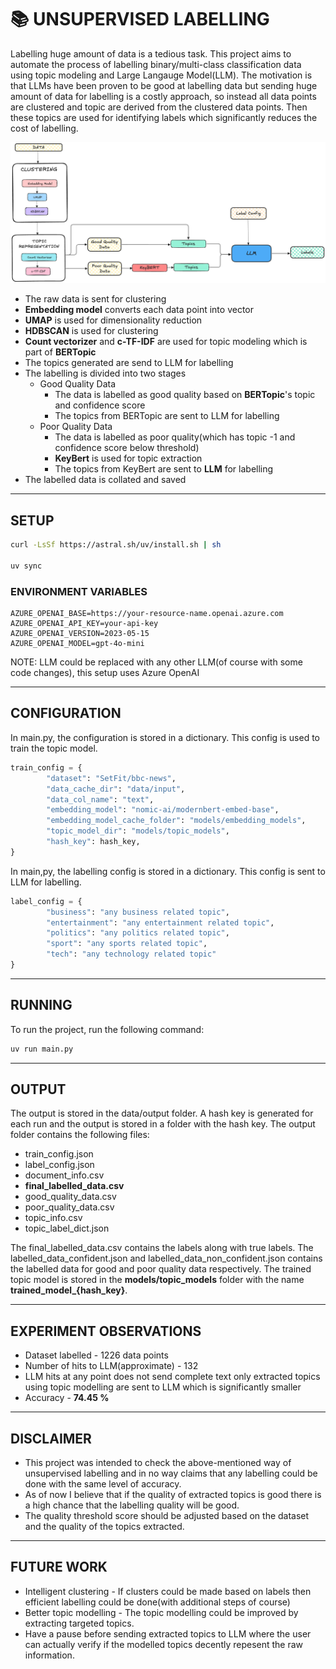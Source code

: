# 📚 UNSUPERVISED LABELLING
Labelling huge amount of data is a tedious task. This project aims to automate the process of labelling binary/multi-class classification data using topic modeling and Large Langauge Model(LLM). The motivation is that LLMs have been proven to be good at labelling data 
but sending huge amount of data for labelling is a costly approach, so instead all data points are clustered and topic are derived from the clustered data points. Then these topics are used for identifying labels which significantly reduces the cost of labelling.

![Alt text](assets/flow.png)
* The raw data is sent for clustering
* **Embedding model** converts each data point into vector
* **UMAP** is used for dimensionality reduction
* **HDBSCAN** is used for clustering
* **Count vectorizer** and **c-TF-IDF** are used for topic modeling which is part of **BERTopic**
* The topics generated are send to LLM for labelling
* The labelling is divided into two stages
    * Good Quality Data
        * The data is labelled as good quality based on **BERTopic**'s topic and confidence score
        * The topics from BERTopic are sent to LLM for labelling
    * Poor Quality Data
        * The data is labelled as poor quality(which has topic -1 and confidence score below threshold)
        * **KeyBert** is used for topic extraction
        * The topics from KeyBert are sent to **LLM** for labelling
* The labelled data is collated and saved

-----------------

## SETUP
```bash
curl -LsSf https://astral.sh/uv/install.sh | sh

uv sync
```
### ENVIRONMENT VARIABLES
```dotenv
AZURE_OPENAI_BASE=https://your-resource-name.openai.azure.com
AZURE_OPENAI_API_KEY=your-api-key
AZURE_OPENAI_VERSION=2023-05-15
AZURE_OPENAI_MODEL=gpt-4o-mini
```
NOTE: LLM could be replaced with any other LLM(of course with some code changes), this setup uses Azure OpenAI

-----------------
## CONFIGURATION
In main.py, the configuration is stored in a dictionary. This config is used to train the topic model. 
```python
train_config = {
        "dataset": "SetFit/bbc-news",
        "data_cache_dir": "data/input",
        "data_col_name": "text",
        "embedding_model": "nomic-ai/modernbert-embed-base",
        "embedding_model_cache_folder": "models/embedding_models",
        "topic_model_dir": "models/topic_models",
        "hash_key": hash_key,
}
```
In main,py, the labelling config is stored in a dictionary. This config is sent to LLM for labelling.
```python
label_config = {
        "business": "any business related topic",
        "entertainment": "any entertainment related topic",
        "politics": "any politics related topic",
        "sport": "any sports related topic",
        "tech": "any technology related topic"
}
```

-----------------
## RUNNING
To run the project, run the following command:
```bash
uv run main.py
```

-----------------
## OUTPUT
The output is stored in the data/output folder. A hash key is generated for each run and the output is stored in a folder with the hash key. The output folder contains the following files:
* train_config.json
* label_config.json
* document_info.csv
* **final_labelled_data.csv**
* good_quality_data.csv
* poor_quality_data.csv
* topic_info.csv
* topic_label_dict.json

The final_labelled_data.csv contains the labels along with true labels. The labelled_data_confident.json and labelled_data_non_confident.json contains the labelled data for good and poor quality data respectively.
The trained topic model is stored in the **models/topic_models** folder with the name **trained_model_{hash_key}**.

-----------------
## EXPERIMENT OBSERVATIONS
* Dataset labelled - 1226 data points
* Number of hits to LLM(approximate) - 132
* LLM hits at any point does not send complete text only extracted topics using topic modelling are sent to LLM which is significantly smaller
* Accuracy - **74.45 %**

-----------------
## DISCLAIMER
* This project was intended to check the above-mentioned way of unsupervised labelling and in no way claims that any labelling could be done with the same level of accuracy.
* As of now I believe that if the quality of extracted topics is good there is a high chance that the labelling quality will be good.
* The quality threshold score should be adjusted based on the dataset and the quality of the topics extracted.

-----------------
## FUTURE WORK
* Intelligent clustering - If clusters could be made based on labels then efficient labelling could be done(with additional steps of course)
* Better topic modelling - The topic modelling could be improved by extracting targeted topics.
* Have a pause before sending extracted topics to LLM where the user can actually verify if the modelled topics decently repesent the raw information.
